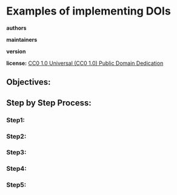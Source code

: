 # Examples of implementing DOIs

**authors**

**maintainers**

**version**

**license:** [CC0 1.0 Universal (CC0 1.0) Public Domain Dedication](https://creativecommons.org/publicdomain/zero/1.0/deed.en)

        

## Objectives:

## Step by Step Process:

### Step1:
    
### Step2:
    
### Step3:
  
### Step4:
    
### Step5:
